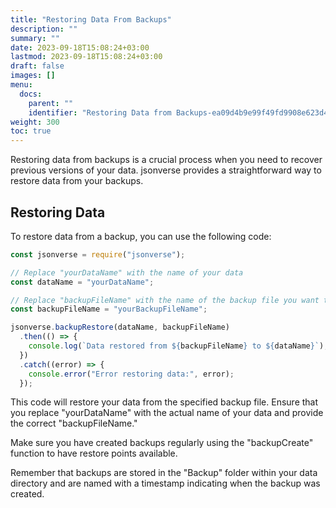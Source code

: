 ```yaml
---
title: "Restoring Data From Backups"
description: ""
summary: ""
date: 2023-09-18T15:08:24+03:00
lastmod: 2023-09-18T15:08:24+03:00
draft: false
images: []
menu:
  docs:
    parent: ""
    identifier: "Restoring Data from Backups-ea09d4b9e99f49fd9908e623d437c409"
weight: 300
toc: true
---
```


Restoring data from backups is a crucial process when you need to recover previous versions of your data. jsonverse provides a straightforward way to restore data from your backups.

## Restoring Data

To restore data from a backup, you can use the following code:

```js
const jsonverse = require("jsonverse");

// Replace "yourDataName" with the name of your data
const dataName = "yourDataName";

// Replace "backupFileName" with the name of the backup file you want to restore
const backupFileName = "yourBackupFileName"; 

jsonverse.backupRestore(dataName, backupFileName)
  .then(() => {
    console.log(`Data restored from ${backupFileName} to ${dataName}`);
  })
  .catch((error) => {
    console.error("Error restoring data:", error);
  });
```

This code will restore your data from the specified backup file. Ensure that you replace "yourDataName" with the actual name of your data and provide the correct "backupFileName."

Make sure you have created backups regularly using the "backupCreate" function to have restore points available.

Remember that backups are stored in the "Backup" folder within your data directory and are named with a timestamp indicating when the backup was created.
